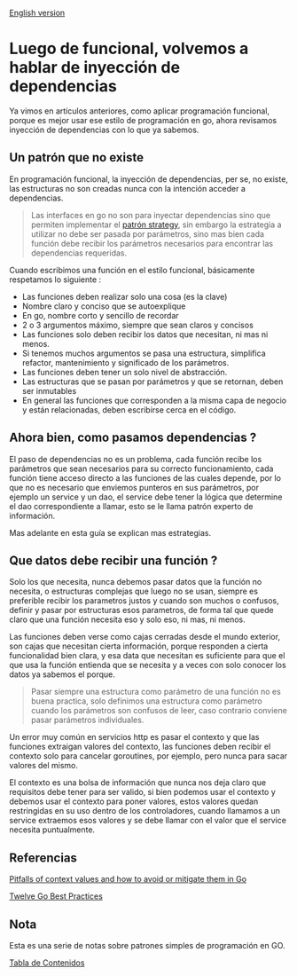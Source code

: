 [English version](https://github.com/nmarsollier/go_di_ioc2/blob/main/README_en.md)

# Luego de funcional, volvemos a hablar de inyección de dependencias

Ya vimos en artículos anteriores, como aplicar programación funcional, porque es mejor usar ese estilo de programación en go, ahora revisamos inyección de dependencias con lo que ya sabemos.

## Un patrón que no existe

En programación funcional, la inyección de dependencias, per se, no existe, las estructuras no son creadas nunca con la intención acceder a dependencias.

> Las interfaces en go no son para inyectar dependencias sino que permiten implementar el [patrón strategy](https://github.com/nmarsollier/go_di_ioc/blob/main/README.md), sin embargo la estrategia a utilizar no debe ser pasada por parámetros, sino mas bien cada función debe recibir los parámetros necesarios para encontrar las dependencias requeridas.

Cuando escribimos una función en el estilo funcional, básicamente respetamos lo siguiente :

- Las funciones deben realizar solo una cosa (es la clave)
- Nombre claro y conciso que se autoexplique
- En go, nombre corto y sencillo de recordar
- 2 o 3 argumentos máximo, siempre que sean claros y concisos
- Las funciones solo deben recibir los datos que necesitan, ni mas ni menos.
- Si tenemos muchos argumentos se pasa una estructura, simplifica refactor, mantenimiento y significado de los parámetros.
- Las funciones deben tener un solo nivel de abstracción.
- Las estructuras que se pasan por parámetros y que se retornan, deben ser inmutables
- En general las funciones que corresponden a la misma capa de negocio y están relacionadas, deben escribirse cerca en el código.

## Ahora bien, como pasamos dependencias ?

El paso de dependencias no es un problema, cada función recibe los parámetros que sean necesarios para su correcto funcionamiento, cada función tiene acceso directo a las funciones de las cuales depende, por lo que no es necesario que enviemos punteros en sus parámetros, por ejemplo un service y un dao, el service debe tener la lógica que determine el dao correspondiente a llamar, esto se le llama patrón experto de información.

Mas adelante en esta guía se explican mas estrategias.

## Que datos debe recibir una función ?

Solo los que necesita, nunca debemos pasar datos que la función no necesita, o estructuras complejas que luego no se usan, siempre es preferible recibir los parametros justos y cuando son muchos o confusos, definir y pasar por estructuras esos parametros, de forma tal que quede claro que una función necesita eso y solo eso, ni mas, ni menos.

Las funciones deben verse como cajas cerradas desde el mundo exterior, son cajas que necesitan cierta información, porque responden a cierta funcionalidad bien clara, y esa data que necesitan es suficiente para que el que usa la función entienda que se necesita y a veces con solo conocer los datos ya sabemos el porque.

> Pasar siempre una estructura como parámetro de una función no es buena practica, solo definimos una estructura como parámetro cuando los parámetros son confusos de leer, caso contrario conviene pasar parámetros individuales.

Un error muy común en servicios http es pasar el contexto y que las funciones extraigan valores del contexto, las funciones deben recibir el contexto solo para cancelar goroutines, por ejemplo, pero nunca para sacar valores del mismo.

El contexto es una bolsa de información que nunca nos deja claro que requisitos debe tener para ser valido, si bien podemos usar el contexto y debemos usar el contexto para poner valores, estos valores quedan restringidas en su uso dentro de los controladores, cuando llamamos a un service extraemos esos valores y se debe llamar con el valor que el service necesita puntualmente.

## Referencias

[Pitfalls of context values and how to avoid or mitigate them in Go](https://www.calhoun.io/pitfalls-of-context-values-and-how-to-avoid-or-mitigate-them/)

[Twelve Go Best Practices](https://talks.golang.org/2013/bestpractices.slide#1)

## Nota

Esta es una serie de notas sobre patrones simples de programación en GO.

[Tabla de Contenidos](https://github.com/nmarsollier/go_index/blob/main/README.md)
